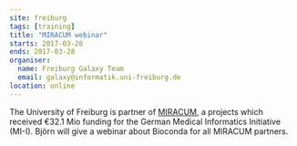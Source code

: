 ```yaml
---
site: freiburg
tags: [training]
title: "MIRACUM webinar"
starts: 2017-03-28
ends: 2017-03-28
organiser:
  name: Freiburg Galaxy Team
  email: galaxy@informatik.uni-freiburg.de
location: online
---
```


The University of Freiburg is partner of [MIRACUM](https://www.miracum.org/), a projects which received €32.1 Mio funding for the German Medical Informatics Initiative (MI-I). Björn will give a webinar about Bioconda for all MIRACUM partners.
